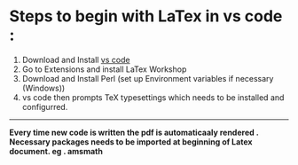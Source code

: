 <h1>Steps to begin with LaTex in vs code : </h1>
<ol>
        <li>Download and Install <a href="">vs code</a></li>
        <li>Go to Extensions and install LaTex Workshop</li>
        <li>Download and Install Perl (set up Environment variables if necessary (Windows))</li>
        <li>vs code then prompts TeX typesettings which needs to be installed and configurred. </li>
</ol>
<hr>
<b>Every time new code is written the pdf is automaticaaly rendered . Necessary packages needs to be imported at beginning of Latex document. eg . amsmath</b>
